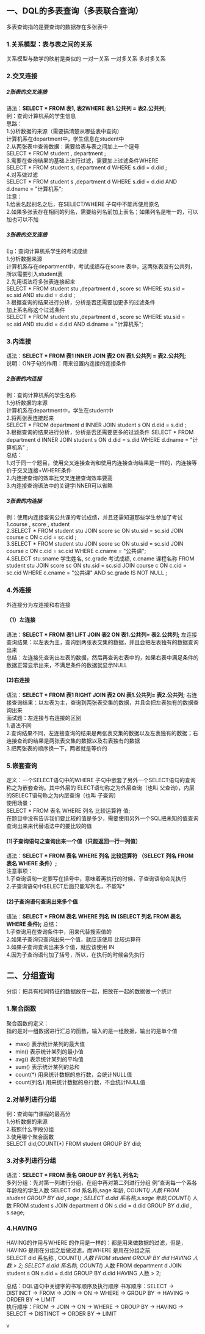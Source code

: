 ## 一、DQL的多表查询（多表联合查询）  
多表查询指的是要查询的数据存在多张表中

### 1.关系模型：表与表之间的关系
关系模型与数学的映射是类似的
一对一关系
一对多关系
多对多关系

### 2.交叉连接  
##### 2张表的交叉连接  
语法：**SELECT * FROM 表1, 表2WHERE 表1.公共列 = 表2.公共列;**  
例：查询计算机系的学生信息  
思路：  
1.分析数据的来源（需要搞清楚从哪些表中查询）  
计算机系在department中，学生信息在student中  
2.从两张表中查询数据：需要给表与表之间加上一个逗号  
SELECT * FROM student , department ;   
3.需要在查询结果的基础上进行过滤，需要加上过滤条件WHERE  
SELECT * FROM student s, department d WHERE s.did = d.did ;  
4.对系做过滤  
SELECT * FROM student s ,department d WHERE s.did = d.did AND d.dname = "计算机系";  
注意：  
1.给表名起别名之后，在SELECT/WHERE 子句中不能再使用原名  
2.如果多张表存在相同的列名，需要给列名前加上表名；如果列名是唯一的，可以加也可以不加  

##### 3张表的交叉连接  
Eg：查询计算机系学生的考试成绩  
1.分析数据来源  
计算机系存在department中，考试成绩存在score 表中，这两张表没有公共列，所以需要引入student表  
2.先用语法将多张表连接起来  
SELECT * FROM student stu ,department d , score sc WHERE stu.sid = sc.sid AND stu.did = d.did ;  
3.根据查询的结果进行分析，分析是否还需要加更多的过滤条件  
加上系名称这个过滤条件  
SELECT * FROM student stu ,department d , score sc WHERE stu.sid = sc.sid AND stu.did = d.did AND d.dname = "计算机系";  

### 3.内连接  
语法：**SELECT * FROM 表1 INNER JOIN 表2 ON 表1.公共列 = 表2.公共列;**  
说明：ON子句的作用：用来设置内连接的连接条件  
#####  2张表的内连接  
例：查询计算机系的学生名称  
1.分析数据的来源  
计算机系在department中，学生在student中  
2.将两张表连接起来  
SELECT * FROM department d INNER JOIN student s ON d.did = s.did ;  
3.根据查询的结果进行分析，分析是否还需要更多的过滤条件 
SELECT * FROM department d INNER JOIN student s ON d.did = s.did WHERE d.dname = "计算机系" ;  
总结：  
1.对于同一个题目，使用交叉连接查询和使用内连接查询结果是一样的，内连接等价于交叉连接+WHERE条件  
2.内连接查询的效率比交叉连接查询效率要高  
3.内连接查询语法中的关键字INNER可以省略  
#####  3张表的内连接  
例：使用内连接查询公共课的考试成绩，并且还需知道那些学生参加了考试  
1.course , score , student  
2.SELECT * FROM student stu JOIN score sc ON stu.sid = sc.sid JOIN course c ON c.cid = sc.cid ;  
3.SELECT * FROM student stu JOIN score sc ON stu.sid = sc.sid JOIN course c ON c.cid = sc.cid WHERE c.cname = "公共课";  
4.SELECT stu.sname 学生姓名, sc.grade 考试成绩, c.cname 课程名称 FROM student stu JOIN score sc ON stu.sid = sc.sid JOIN course c ON c.cid = sc.cid WHERE c.cname = "公共课" AND sc.grade IS NOT NULL ;  

### 4.外连接  
外连接分为左连接和右连接  
#### （1）左连接  
语法：**SELECT * FROM 表1 LIFT JOIN 表2 ON 表1.公共列= 表2.公共列;**
左连接查询结果：以左表为主，查询到两张表交集的数据，并且会把左表独有的数据查询出来  
总结：左连接先查询出左表的数据，然后再查询右表中的，如果右表中满足条件的数据正常显示出来，不满足条件的数据就显示NULL  

#### (2)右连接  
语法：**SELECT * FROM 表1 RIGHT JOIN 表2 ON 表1.公共列= 表2.公共列;**
右连接查询结果：以左表为主，查询到两张表交集的数据，并且会把左表独有的数据查询出来  
面试题：左连接与右连接的区别  
1.语法不同  
2.查询结果不同，左连接查询的结果是两张表交集的数据以及左表独有的数据；右连接查询的结果是两张表交集的数据以及右表独有的数据  
3.把两张表的顺序换一下，两者就是等价的  

### 5.嵌套查询  
定义：一个SELECT语句中的WHERE 子句中嵌套了另外一个SELECT语句的查询称之为嵌套查询。其中外层的 ELECT语句称之为外层查询（也叫 父查询），内层的SELECT语句称之为内层查询（也叫 子查询）  
使用场景：  
SELECT * FROM 表名 WHERE 列名 比较运算符 值;  
在题目中没有告诉我们要比较的值是多少，需要使用另外一个SQL把未知的值查询查询出来来代替语法中的要比较的值  
#### (1)子查询语句之查询出来一个值（只能返回一行一列值）  
语法：**SELECT * FROM 表名 WHERE 列名 比较运算符 （SELECT 列名 FROM 表名 WHERE 条件）;**  
注意事项：  
1.子查询语句一定要写在括号中，意味着再执行的时候，子查询语句会先执行  
2.子查询语句中SELECT后面只能写列名，不能写*  
#### (2)子查询语句查询出来多个值  
语法：**SELECT * FROM 表名 WHERE 列名 IN (SELECT 列名 FROM 表名 WHERE 条件);**
总结：  
1.子查询用在查询条件中，用来代替搜索值的  
2.如果子查询只查询出来一个值，就应该使用 比较运算符  
3.如果子查询查询出来多个值，就应该使用 IN  
4.因为子查询语句加了括号，所以，在执行的时候会先执行    

## 二、分组查询
分组：把具有相同特征的数据放在一起，把放在一起的数据做一个统计  
### 1.聚合函数  
聚合函数的定义：  
指的是对一组数据进行汇总的函数，输入的是一组数据，输出的是单个值  
- max() 表示统计某列的最大值  
- min() 表示统计某列的最小值  
- avg() 表示统计某列的平均值  
- sum() 表示统计某列的总和  
- count(*) 用来统计数据的总行数，会统计NULL值  
- count(列名) 用来统计数据的总行数，不会统计NULL值  

### 2.对单列进行分组  
例：查询每门课程的最高分  
1.分析数据的来源  
2.按照什么字段分组  
3.使用哪个聚合函数  
SELECT did,COUNT(*) FROM student GROUP BY did;  

### 3.对多列进行分组
语法：**SELECT * FROM 表名 GROUP BY 列名1, 列名2;**  
多列分组：先对第一列进行分组，在组中再对第二列进行分组
例”查询每一个系各年龄段的学生人数
SELECT did 系名称,sage 年龄, COUNT(*) 人数 FROM student GROUP BY did ,sage ; 
SELECT d.did 系名称,s.sage 年龄,COUNT(*) 人数 FROM student s JOIN department d ON s.did = d.did GROUP BY d.did , s.sage;     

### 4.HAVING  
HAVING的作用与WHERE 的作用是一样的：都是用来做数据的过滤，但是，HAVING 是用在分组之后做过滤，而WHERE 是用在分组之前  
SELECT did 系名称 , COUNT(*) 人数 FROM student GROUP BY did HAVING 人数 > 2; 
SELECT d.did 系名称, COUNT(*) 人数 FROM department d JOIN student s ON s.did = d.did GROUP BY d.did HAVING 人数 > 2;  

总结：DQL语句中关键字的书写顺序及执行顺序
书写顺序：SELECT -> DISTINCT -> FROM -> JOIN -> ON -> WHERE -> GROUP BY -> HAVING -> ORDER BY -> LIMIT   
执行顺序：FROM -> JOIN -> ON -> WHERE -> GROUP BY -> HAVING -> SELECT -> DISTINCT -> ORDER BY -> LIMIT  



v